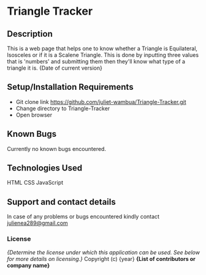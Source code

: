 # Triangle Tracker

## Description
This is a web page that helps one to know whether a Triangle is Equilateral, Isosceles or if it is a Scalene Triangle. This is done by inputting three values that is 'numbers' and submitting them then they'll know what type of a triangle it is.  {Date of current version}

## Setup/Installation Requirements
* Git clone link https://github.com/juliet-wambua/Triangle-Tracker.git
* Change directory to Triangle-Tracker
* Open browser

## Known Bugs
Currently no known bugs encountered.
## Technologies Used
HTML
CSS
JavaScript

## Support and contact details
In case of any problems or bugs encountered kindly contact julienea289@gmail.com

### License
*{Determine the license under which this application can be used.  See below for more details on licensing.}*
Copyright (c) {year} **{List of contributors or company name}**
